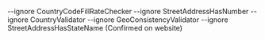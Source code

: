 --ignore CountryCodeFillRateChecker --ignore StreetAddressHasNumber --ignore CountryValidator --ignore GeoConsistencyValidator --ignore StreetAddressHasStateName (Confirmed on website)
